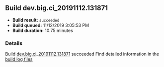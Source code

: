 ## Build dev.big.ci_20191112.131871
- **Build result:** `succeeded`
- **Build queued:** 11/12/2019 3:05:53 PM
- **Build duration:** 10.75 minutes
### Details
Build [dev.big.ci_20191112.131871](https://winappstudio.visualstudio.com/web/build.aspx?pcguid=a4ef43be-68ce-4195-a619-079b4d9834c2&builduri=vstfs%3a%2f%2f%2fBuild%2fBuild%2f31871) succeeded
Find detailed information in the [build log files]()
